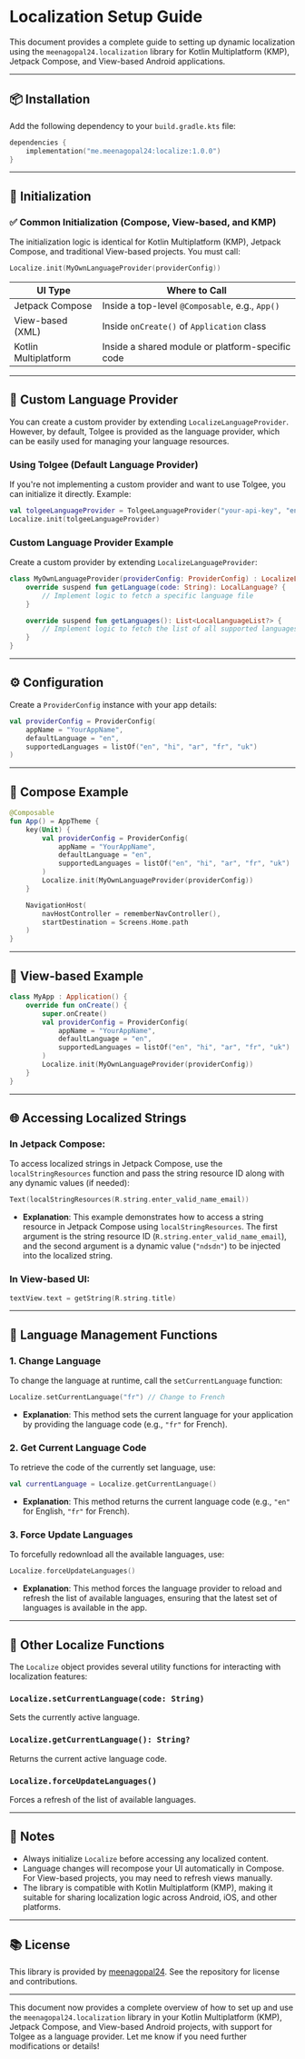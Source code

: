 # Localization Setup Guide

This document provides a complete guide to setting up dynamic localization using the `meenagopal24.localization` library for Kotlin Multiplatform (KMP), Jetpack Compose, and View-based Android applications.

---

## 📦 Installation

Add the following dependency to your `build.gradle.kts` file:

```kotlin
dependencies {
    implementation("me.meenagopal24:localize:1.0.0")
}
```

---

## 🔧 Initialization

### ✅ Common Initialization (Compose, View-based, and KMP)

The initialization logic is identical for Kotlin Multiplatform (KMP), Jetpack Compose, and traditional View-based projects. You must call:

```kotlin
Localize.init(MyOwnLanguageProvider(providerConfig))
```

| UI Type             | Where to Call                                  |
|---------------------|-------------------------------------------------|
| Jetpack Compose     | Inside a top-level `@Composable`, e.g., `App()` |
| View-based (XML)    | Inside `onCreate()` of `Application` class      |
| Kotlin Multiplatform | Inside a shared module or platform-specific code |

---

## 🔌 Custom Language Provider

You can create a custom provider by extending `LocalizeLanguageProvider`. However, by default, Tolgee is provided as the language provider, which can be easily used for managing your language resources.

### Using Tolgee (Default Language Provider)

If you're not implementing a custom provider and want to use Tolgee, you can initialize it directly. Example:

```kotlin
val tolgeeLanguageProvider = TolgeeLanguageProvider("your-api-key", "en")
Localize.init(tolgeeLanguageProvider)
```

### Custom Language Provider Example

Create a custom provider by extending `LocalizeLanguageProvider`:

```kotlin
class MyOwnLanguageProvider(providerConfig: ProviderConfig) : LocalizeLanguageProvider(providerConfig) {
    override suspend fun getLanguage(code: String): LocalLanguage? {
        // Implement logic to fetch a specific language file
    }

    override suspend fun getLanguages(): List<LocalLanguageList?> {
        // Implement logic to fetch the list of all supported languages
    }
}
```

---

## ⚙️ Configuration

Create a `ProviderConfig` instance with your app details:

```kotlin
val providerConfig = ProviderConfig(
    appName = "YourAppName",
    defaultLanguage = "en",
    supportedLanguages = listOf("en", "hi", "ar", "fr", "uk")
)
```

---

## 🧩 Compose Example

```kotlin
@Composable
fun App() = AppTheme {
    key(Unit) {
        val providerConfig = ProviderConfig(
            appName = "YourAppName",
            defaultLanguage = "en",
            supportedLanguages = listOf("en", "hi", "ar", "fr", "uk")
        )
        Localize.init(MyOwnLanguageProvider(providerConfig))
    }

    NavigationHost(
        navHostController = rememberNavController(),
        startDestination = Screens.Home.path
    )
}
```

---

## 🧱 View-based Example

```kotlin
class MyApp : Application() {
    override fun onCreate() {
        super.onCreate()
        val providerConfig = ProviderConfig(
            appName = "YourAppName",
            defaultLanguage = "en",
            supportedLanguages = listOf("en", "hi", "ar", "fr", "uk")
        )
        Localize.init(MyOwnLanguageProvider(providerConfig))
    }
}
```

---

## 🌐 Accessing Localized Strings

### In Jetpack Compose:

To access localized strings in Jetpack Compose, use the `localStringResources` function and pass the string resource ID along with any dynamic values (if needed):

```kotlin
Text(localStringResources(R.string.enter_valid_name_email))
```

- **Explanation**: This example demonstrates how to access a string resource in Jetpack Compose using `localStringResources`. The first argument is the string resource ID (`R.string.enter_valid_name_email`), and the second argument is a dynamic value (`"ndsdn"`) to be injected into the localized string.

### In View-based UI:

```kotlin
textView.text = getString(R.string.title)
```

---

## 🔄 Language Management Functions

### 1. **Change Language**

To change the language at runtime, call the `setCurrentLanguage` function:

```kotlin
Localize.setCurrentLanguage("fr") // Change to French
```

- **Explanation**: This method sets the current language for your application by providing the language code (e.g., `"fr"` for French).

### 2. **Get Current Language Code**

To retrieve the code of the currently set language, use:

```kotlin
val currentLanguage = Localize.getCurrentLanguage()
```

- **Explanation**: This method returns the current language code (e.g., `"en"` for English, `"fr"` for French).

### 3. **Force Update Languages**

To forcefully redownload all the available languages, use:

```kotlin
Localize.forceUpdateLanguages()
```

- **Explanation**: This method forces the language provider to reload and refresh the list of available languages, ensuring that the latest set of languages is available in the app.

---

## 🧠 Other Localize Functions

The `Localize` object provides several utility functions for interacting with localization features:

### `Localize.setCurrentLanguage(code: String)`
Sets the currently active language.

### `Localize.getCurrentLanguage(): String?`
Returns the current active language code.

### `Localize.forceUpdateLanguages()`
Forces a refresh of the list of available languages.

---

## 📝 Notes
- Always initialize `Localize` before accessing any localized content.
- Language changes will recompose your UI automatically in Compose. For View-based projects, you may need to refresh views manually.
- The library is compatible with Kotlin Multiplatform (KMP), making it suitable for sharing localization logic across Android, iOS, and other platforms.

---

## 📚 License

This library is provided by [meenagopal24](https://github.com/meenagopal24/localization). See the repository for license and contributions.

---

This document now provides a complete overview of how to set up and use the `meenagopal24.localization` library in your Kotlin Multiplatform (KMP), Jetpack Compose, and View-based Android projects, with support for Tolgee as a language provider. Let me know if you need further modifications or details!